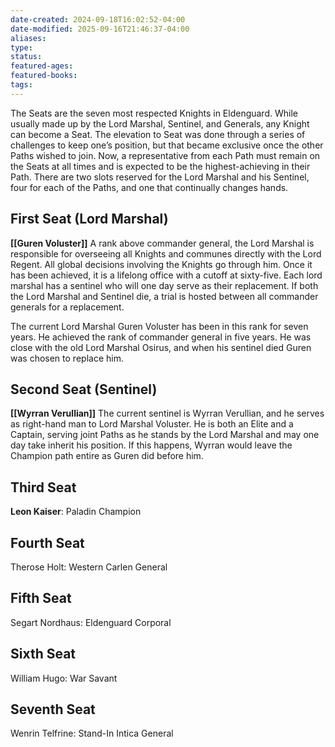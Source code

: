 ```yaml
---
date-created: 2024-09-18T16:02:52-04:00
date-modified: 2025-09-16T21:46:37-04:00
aliases: 
type: 
status: 
featured-ages: 
featured-books: 
tags: 
---
```

The Seats are the seven most respected Knights in Eldenguard. While usually made up by the Lord Marshal, Sentinel, and Generals, any Knight can become a Seat. The elevation to Seat was done through a series of challenges to keep one’s position, but that became exclusive once the other Paths wished to join. Now, a representative from each Path must remain on the Seats at all times and is expected to be the highest-achieving in their Path. There are two slots reserved for the Lord Marshal and his Sentinel, four for each of the Paths, and one that continually changes hands.
## First Seat (Lord Marshal)
**[[Guren Voluster]]**
A rank above commander general, the Lord Marshal is responsible for overseeing all Knights and communes directly with the Lord Regent. All global decisions involving the Knights go through him. Once it has been achieved, it is a lifelong office with a cutoff at sixty-five. Each lord marshal has a sentinel who will one day serve as their replacement. If both the Lord Marshal and Sentinel die, a trial is hosted between all commander generals for a replacement.

The current Lord Marshal Guren Voluster has been in this rank for seven years. He achieved the rank of commander general in five years. He was close with the old Lord Marshal Osirus, and when his sentinel died Guren was chosen to replace him.
## Second Seat (Sentinel)
**[[Wyrran Verullian]]**
The current sentinel is Wyrran Verullian, and he serves as right-hand man to Lord Marshal Voluster. He is both an Elite and a Captain, serving joint Paths as he stands by the Lord Marshal and may one day take inherit his position. If this happens, Wyrran would leave the Champion path entire as Guren did before him.
## Third Seat
**Leon Kaiser**: Paladin Champion
## Fourth Seat
Therose Holt: Western Carlen General
## Fifth Seat
Segart Nordhaus: Eldenguard Corporal
## Sixth Seat
William Hugo: War Savant
## Seventh Seat
Wenrin Telfrine: Stand-In Intica General
